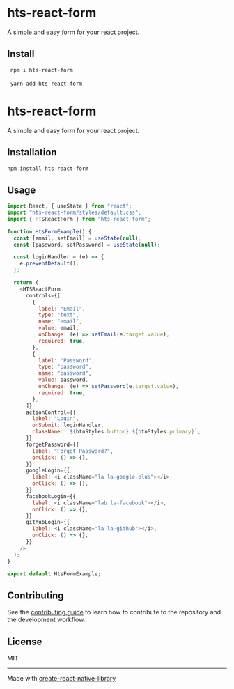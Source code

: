 <h1>hts-react-form</h1>
<p>A simple and easy form for your react project.</p>

<h2>Install</h2>
<code> npm i hts-react-form </code>
<br />
<br />
<code> yarn add hts-react-form </code>

# hts-react-form
A simple and easy form for your react project.
## Installation

```sh
npm install hts-react-form
```

## Usage

```js
import React, { useState } from "react";
import "hts-react-form/styles/default.css";
import { HTSReactForm } from "hts-react-form";

function HtsFormExample() {
  const [email, setEmail] = useState(null);
  const [password, setPassword] = useState(null);

  const loginHandler = (e) => {
    e.preventDefault();
  };

  return (
    <HTSReactForm
      controls={[
        {
          label: "Email",
          type: "text",
          name: "email",
          value: email,
          onChange: (e) => setEmail(e.target.value),
          required: true,
        },
        {
          label: "Password",
          type: "password",
          name: "password",
          value: password,
          onChange: (e) => setPassword(e.target.value),
          required: true,
        },
      ]}
      actionControl={{
        label: "Login",
        onSubmit: loginHandler,
        className: `${btnStyles.button} ${btnStyles.primary}`,
      }}
      forgetPassword={{
        label: "Forgot Password?",
        onClick: () => {},
      }}
      googleLogin={{
        label: <i className="la la-google-plus"></i>,
        onClick: () => {},
      }}
      facebookLogin={{
        label: <i className="lab la-facebook"></i>,
        onClick: () => {},
      }}
      githubLogin={{
        label: <i className="la la-github"></i>,
        onClick: () => {},
      }}
    />
  );
}

export default HtsFormExample;

```

## Contributing

See the [contributing guide](CONTRIBUTING.md) to learn how to contribute to the repository and the development workflow.

## License

MIT

---

Made with [create-react-native-library](https://github.com/callstack/react-native-builder-bob)
